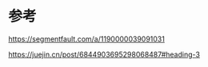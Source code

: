 # 参考

https://segmentfault.com/a/1190000039091031



https://juejin.cn/post/6844903695298068487#heading-3